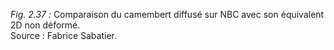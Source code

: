 *Fig. 2.37 :* Comparaison du camembert diffusé sur NBC avec son équivalent 2D non déformé.  
Source : Fabrice Sabatier.